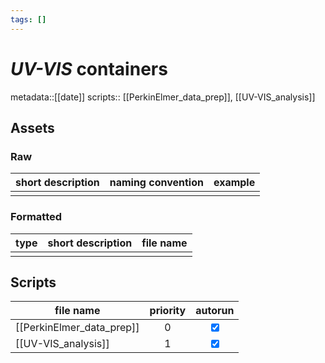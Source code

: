 ```yaml
---
tags: []
---
```

# *UV-VIS* containers
metadata::[[date]]
scripts:: [[PerkinElmer_data_prep]], [[UV-VIS_analysis]]
## Assets
### Raw

| short description | naming convention | example |
| ----------------- | ----------------- | ------- |
|                   |                   |         |


### Formatted

| type | short description | file name | 
| ---- | ----------------- | --------- |
|      |                   |           |

## Scripts

| file name                 | priority |             autorun             |
| ------------------------- |:--------:|:-------------------------------:|
| [[PerkinElmer_data_prep]] |    0     | <input type="checkbox" checked> |
| [[UV-VIS_analysis]]       |    1     | <input type="checkbox" checked> |
